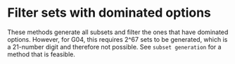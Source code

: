 # Filter sets with dominated options
These methods generate all subsets and filter the ones that have dominated options. However, for G04, this requires 2^67 sets to be generated, which is a 21-number digit and therefore not possible. See `subset generation` for a method that is feasible.

